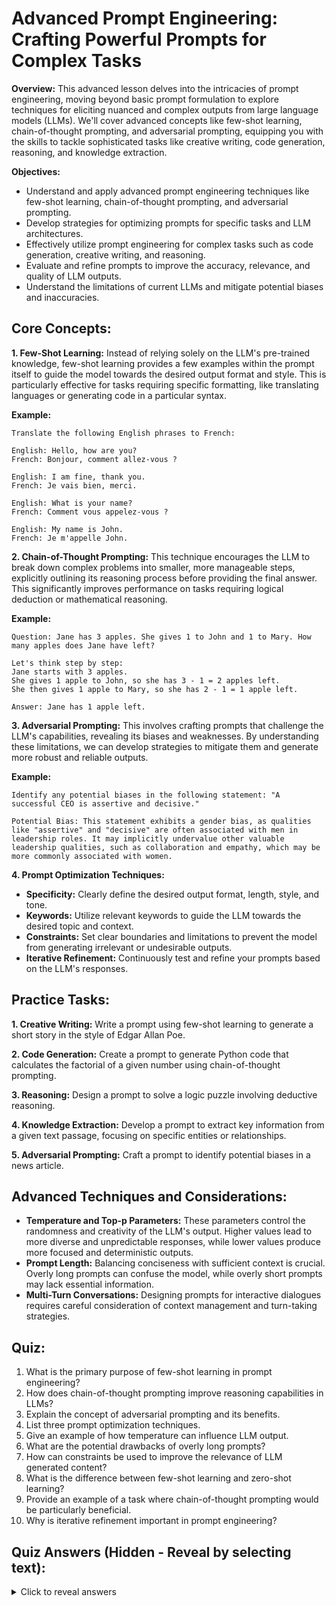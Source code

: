 # Advanced Prompt Engineering: Crafting Powerful Prompts for Complex Tasks

**Overview:** This advanced lesson delves into the intricacies of prompt engineering, moving beyond basic prompt formulation to explore techniques for eliciting nuanced and complex outputs from large language models (LLMs).  We'll cover advanced concepts like few-shot learning, chain-of-thought prompting, and adversarial prompting, equipping you with the skills to tackle sophisticated tasks like creative writing, code generation, reasoning, and knowledge extraction.

**Objectives:**

* Understand and apply advanced prompt engineering techniques like few-shot learning, chain-of-thought prompting, and adversarial prompting.
* Develop strategies for optimizing prompts for specific tasks and LLM architectures.
* Effectively utilize prompt engineering for complex tasks such as code generation, creative writing, and reasoning.
* Evaluate and refine prompts to improve the accuracy, relevance, and quality of LLM outputs.
* Understand the limitations of current LLMs and mitigate potential biases and inaccuracies.

## Core Concepts:

**1. Few-Shot Learning:**  Instead of relying solely on the LLM's pre-trained knowledge, few-shot learning provides a few examples within the prompt itself to guide the model towards the desired output format and style.  This is particularly effective for tasks requiring specific formatting, like translating languages or generating code in a particular syntax.

**Example:**

```
Translate the following English phrases to French:

English: Hello, how are you?
French: Bonjour, comment allez-vous ?

English: I am fine, thank you.
French: Je vais bien, merci.

English: What is your name?
French: Comment vous appelez-vous ?

English: My name is John.
French: Je m'appelle John.
```

**2. Chain-of-Thought Prompting:** This technique encourages the LLM to break down complex problems into smaller, more manageable steps, explicitly outlining its reasoning process before providing the final answer. This significantly improves performance on tasks requiring logical deduction or mathematical reasoning.

**Example:**

```
Question: Jane has 3 apples. She gives 1 to John and 1 to Mary. How many apples does Jane have left?

Let's think step by step:
Jane starts with 3 apples.
She gives 1 apple to John, so she has 3 - 1 = 2 apples left.
She then gives 1 apple to Mary, so she has 2 - 1 = 1 apple left.

Answer: Jane has 1 apple left.
```

**3. Adversarial Prompting:**  This involves crafting prompts that challenge the LLM's capabilities, revealing its biases and weaknesses. By understanding these limitations, we can develop strategies to mitigate them and generate more robust and reliable outputs.

**Example:**

```
Identify any potential biases in the following statement: "A successful CEO is assertive and decisive."

Potential Bias: This statement exhibits a gender bias, as qualities like "assertive" and "decisive" are often associated with men in leadership roles. It may implicitly undervalue other valuable leadership qualities, such as collaboration and empathy, which may be more commonly associated with women.
```


**4. Prompt Optimization Techniques:**

* **Specificity:** Clearly define the desired output format, length, style, and tone.
* **Keywords:** Utilize relevant keywords to guide the LLM towards the desired topic and context.
* **Constraints:**  Set clear boundaries and limitations to prevent the model from generating irrelevant or undesirable outputs.
* **Iterative Refinement:** Continuously test and refine your prompts based on the LLM's responses.


## Practice Tasks:

**1. Creative Writing:**  Write a prompt using few-shot learning to generate a short story in the style of Edgar Allan Poe.

**2. Code Generation:** Create a prompt to generate Python code that calculates the factorial of a given number using chain-of-thought prompting.

**3. Reasoning:**  Design a prompt to solve a logic puzzle involving deductive reasoning.

**4. Knowledge Extraction:** Develop a prompt to extract key information from a given text passage, focusing on specific entities or relationships.

**5. Adversarial Prompting:** Craft a prompt to identify potential biases in a news article.

## Advanced Techniques and Considerations:

* **Temperature and Top-p Parameters:** These parameters control the randomness and creativity of the LLM's output. Higher values lead to more diverse and unpredictable responses, while lower values produce more focused and deterministic outputs.
* **Prompt Length:**  Balancing conciseness with sufficient context is crucial. Overly long prompts can confuse the model, while overly short prompts may lack essential information.
* **Multi-Turn Conversations:** Designing prompts for interactive dialogues requires careful consideration of context management and turn-taking strategies.

## Quiz:

1. What is the primary purpose of few-shot learning in prompt engineering?
2. How does chain-of-thought prompting improve reasoning capabilities in LLMs?
3. Explain the concept of adversarial prompting and its benefits.
4. List three prompt optimization techniques.
5.  Give an example of how temperature can influence LLM output.
6.  What are the potential drawbacks of overly long prompts?
7.  How can constraints be used to improve the relevance of LLM generated content?
8.  What is the difference between few-shot learning and zero-shot learning?
9.  Provide an example of a task where chain-of-thought prompting would be particularly beneficial.
10. Why is iterative refinement important in prompt engineering?


## Quiz Answers (Hidden - Reveal by selecting text):

<details>
  <summary>Click to reveal answers</summary>

1. To guide the model towards the desired output format and style by providing examples within the prompt.
2. It breaks down complex problems into smaller steps, encouraging the LLM to explicitly outline its reasoning process.
3. Adversarial prompting involves crafting prompts that challenge the LLM, revealing biases and weaknesses to improve robustness and reliability.
4. Specificity, Keywords, Constraints (Other valid answers include: Iterative Refinement, Contextualization, Instruction Clarity)
5.  Higher temperature values lead to more diverse and unpredictable outputs, while lower values generate more focused and deterministic responses.
6.  They can confuse the model and dilute the core information.
7. Constraints restrict the output space, guiding the LLM towards generating relevant content by specifying limitations and boundaries.
8. Few-shot learning provides a few examples within the prompt, whereas zero-shot learning relies solely on the pre-trained knowledge without specific examples.
9.  Mathematical word problems, logic puzzles, or any task requiring step-by-step reasoning.
10.  It allows you to continuously test and refine prompts based on the LLM's responses, improving accuracy and relevance over time.
</details> 
